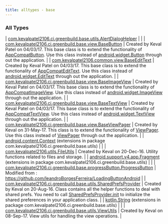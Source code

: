 ```yaml
---
title: alltypes - base
---
```


### All Types

| [com.kevalpatel2106.ci.greenbuild.base.utils.AlertDialogHelper](../com.kevalpatel2106.ci.greenbuild.base.utils/-alert-dialog-helper/index.html) |  |
| [com.kevalpatel2106.ci.greenbuild.base.view.BaseButton](../com.kevalpatel2106.ci.greenbuild.base.view/-base-button/index.html) | Created by Keval Patel on 04/03/17. This base class is to extend the functionality of [AppCompatButton](#). Use this class instead of [android.widget.Button](https://developer.android.com/reference/android/widget/Button.html) through out the application. |
| [com.kevalpatel2106.common.view.BaseEditText](../com.kevalpatel2106.common.view/-base-edit-text/index.html) | Created by Keval Patel on 04/03/17. This base class is to extend the functionality of [AppCompatEditText](#). Use this class instead of [android.widget.EditText](https://developer.android.com/reference/android/widget/EditText.html) through out the application. |
| [com.kevalpatel2106.ci.greenbuild.base.view.BaseImageView](../com.kevalpatel2106.ci.greenbuild.base.view/-base-image-view/index.html) | Created by Keval Patel on 04/03/17. This base class is to extend the functionality of [AppCompatImageView](#). Use this class instead of [android.widget.ImageView](https://developer.android.com/reference/android/widget/ImageView.html) through out the application. |
| [com.kevalpatel2106.ci.greenbuild.base.view.BaseTextView](../com.kevalpatel2106.ci.greenbuild.base.view/-base-text-view/index.html) | Created by Keval Patel on 04/03/17. This base class is to extend the functionality of [AppCompatTextView](#). Use this class instead of [android.widget.TextView](https://developer.android.com/reference/android/widget/TextView.html) through out the application. |
| [com.kevalpatel2106.ci.greenbuild.base.view.BaseViewPager](../com.kevalpatel2106.ci.greenbuild.base.view/-base-view-pager/index.html) | Created by Keval on 31-May-17. This class is to extend the functionality of [ViewPager](#). Use this class instead of [ViewPager](#) through out the application. |
| [android.content.Context](../com.kevalpatel2106.ci.greenbuild.base.utils/android.content.-context/index.html) (extensions in package com.kevalpatel2106.ci.greenbuild.base.utils) |  |
| [com.kevalpatel2106.utils.FileUtils](../com.kevalpatel2106.utils/-file-utils/index.html) | Created by Keval on 20-Dec-16. Utility functions related to files and storage. |
| [android.support.v4.app.Fragment](../com.kevalpatel2106.ci.greenbuild.base.utils/android.support.v4.app.-fragment/index.html) (extensions in package com.kevalpatel2106.ci.greenbuild.base.utils) |  |
| [com.kevalpatel2106.ci.greenbuild.base.progressButton.ProgressButton](../com.kevalpatel2106.ci.greenbuild.base.progress-button/-progress-button/index.html) | Modified from : https://github.com/leandroBorgesFerreira/LoadingButtonAndroid |
| [com.kevalpatel2106.ci.greenbuild.base.utils.SharedPrefsProvider](../com.kevalpatel2106.ci.greenbuild.base.utils/-shared-prefs-provider/index.html) | Created by Keval on 20-Aug-16. Class contains all the helper functions to deal with shared prefs. You need to call [SharedPrefsProvider.init](#) to initialize the shared preferences in your application class. |
| [kotlin.String](../com.kevalpatel2106.ci.greenbuild.base.utils/kotlin.-string/index.html) (extensions in package com.kevalpatel2106.ci.greenbuild.base.utils) |  |
| [com.kevalpatel2106.ci.greenbuild.base.utils.ViewUtils](../com.kevalpatel2106.ci.greenbuild.base.utils/-view-utils/index.html) | Created by Keval on 08-Sep-17. View utils for handling the view operations. |

